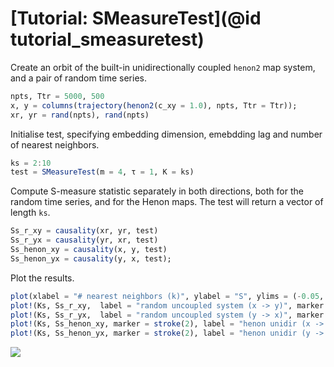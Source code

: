 # [Tutorial: SMeasureTest](@id tutorial_smeasuretest)

Create an orbit of the built-in unidirectionally coupled `henon2` map system, and 
a pair of random time series.

```julia
npts, Ttr = 5000, 500
x, y = columns(trajectory(henon2(c_xy = 1.0), npts, Ttr = Ttr));
xr, yr = rand(npts), rand(npts)
```

Initialise test, specifying embedding dimension, emebdding lag and number of 
nearest neighbors.

```julia
ks = 2:10
test = SMeasureTest(m = 4, τ = 1, K = ks)
```

Compute S-measure statistic separately in both directions, both for the 
random time series, and for the Henon maps. The test will return a vector 
of length `ks`.

```julia
Ss_r_xy = causality(xr, yr, test)
Ss_r_yx = causality(yr, xr, test)
Ss_henon_xy = causality(x, y, test)
Ss_henon_yx = causality(y, x, test);
```

Plot the results.

```julia
plot(xlabel = "# nearest neighbors (k)", ylabel = "S", ylims = (-0.05, 1.05))
plot!(Ks, Ss_r_xy,  label = "random uncoupled system (x -> y)", marker = stroke(2), c = :black)
plot!(Ks, Ss_r_yx,  label = "random uncoupled system (y -> x)", marker = stroke(2), c = :red)
plot!(Ks, Ss_henon_xy, marker = stroke(2), label = "henon unidir (x -> y)")
plot!(Ks, Ss_henon_yx, marker = stroke(2), label = "henon unidir (y -> x)")
```

![](figs/Example_Smeasure_random_and_henon.svg)